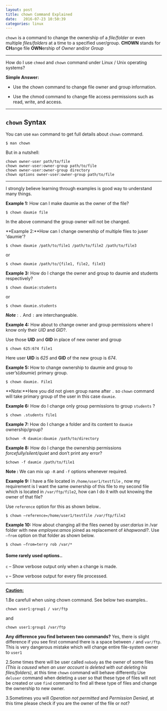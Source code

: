 ```yaml
---
layout: post
title: chown Command Explained
date:   2016-07-23 10:50:39  
categories: linux
---
```


`chown` is a command to change the ownership of a *file/folder* or even multiple *files/folders* at a time to a specified user/group. **CHOWN** stands for **CH**ange file **OWN**ership of _Owner_ and/or _Group_

---

How do I use `chmod` and `chown` command under Linux / Unix operating systems?

**Simple Answer:**

- Use the chown command to change file owner and group information.

- Use the chmod command to change file access permissions such as read, write, and access.

---

## `chown` Syntax

You can use `man` command to get full details about `chown` command.

	$ man chown

But in a nutshell: 

	chown owner-user path/to/file
	chown owner-user:owner-group path/to/file
	chown owner-user:owner-group directory
	chown options owner-user:owner-group path/to/file

---

I strongly believe learning through examples is good way to understand many things.

**Example 1:** How can I make daumie as the owner of the file?

	$ chown daumie file

In the above command the group owner will not be changed.

**Example 2:**How can I change ownership of multiple files to juser 'daumie'?

	$ chown daumie /path/to/file1 /path/to/file2 /path/to/file3

or

	$ chown daumie /path/to/{file1, file2, file3}

**Example 3:** How do I change the owner and group to daumie and students respectively?

	$ chown daumie:students

or 

	$ chown daumie.students 

**_Note_** : `.` And `:` are interchangeable.

**Example 4:** How about to change owner and group permissions where I know only their *UID* and *GID*?. 



Use those **UID** and **GID** in place of new owner and group

	$ chown 625:674 file1

Here user **UID** is *625* and **GID** of the new group is *674*.

**Example 5:** How to change ownership to daumie and group to user’s(_daumie_) primary group.

	$ chown daumie. File1

**Note:**Here you did not given group name after `.` so `chown` command will take primary group of the user in this case `daumie`.


**Example 6:** How do I change only group permissions to group `students` ? 

	$ chown .students file1

**Example 7:** How do I change a folder and its content to `daumie` ownership/group?

	$chown -R daumie:daumie /path/to/directory

**Example 8:** How do I change the ownership permissions *forcefully/silent/quiet* and don’t print any error?

	$chown -f daumie /path/to/file1

**Note :** We can mix up `-R` and `-f` options whenever required.

**Example 9:** I have a file located in `/home/user1/testfile` , now my requirement is I want the same ownership of this file to my second file which is located in `/var/ftp/file2`, how can I do it with out knowing the owner of that file?

Use `reference` option for this as shown below..

	$ chown –reference=/home/user1/testfile /var/ftp/file2

**Example 10:** How about changing all the files owned by *user:darius* in /var folder with new *employee:amos* joined as replacement of *khapwondi*?. Use `–from` option on that folder as shown below.

	$ chown –from=terry rob /var/*

#### Some rarely used options..

`c` – Show verbose output only when a change is made.

`v` – Show verbose output for every file processed.

---

<u>**Caution:**</u>

1.Be carefull when using chown command. See below two examples..

	chown user1:group1 / var/ftp

and

	chown user1:group1 /var/ftp

**Any difference you find between two commands?**
Yes, there is slight difference if you see first command there is a space between `/` and `var/ftp`. This is very dangerous mistake which will change entire file-system owner to `user1`

2.Some times there will be user called `nobody` as the owner of some files _(This is caused when an user account is deleted with out deleting his files/folders)_, at this time `chown` command will behave differently.Use `deluser` command when deleting a user so that these type of files will not be created or use `find` command to find all these type of files and change the ownership to new owner.

3.Sometimes you will *Operation not permitted* and *Permission Denied*, at this time please check if you are the owner of the file or not?

